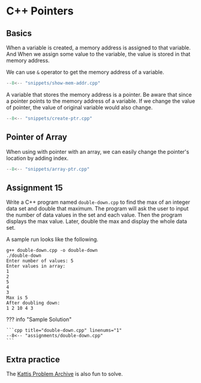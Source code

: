 # C++ Pointers

## Basics

When a variable is created, a memory address is assigned to that variable. And When we assign some value to the variable, the value is stored in that memory address.

We can use `&` operator to get the memory address of a variable.

```cpp title="show-mem-addr.cpp" linenums="1"
--8<-- "snippets/show-mem-addr.cpp"
```

A variable that stores the memory address is a pointer. Be aware that since a pointer points to the memory address of a variable. If we change the value of pointer, the value of original variable would also change.

```cpp title="create-ptr.cpp" linenums="1"
--8<-- "snippets/create-ptr.cpp"
```

## Pointer of Array

When using with pointer with an array, we can easily change the pointer's location by adding index.

```cpp title="array-ptr.cpp" linenums="1"
--8<-- "snippets/array-ptr.cpp"
```

## Assignment 15

Write a C++ program named `double-down.cpp` to find the max of an integer data set and double that maximum. The program will ask the user to input the number of data values in the set and each value. Then the program displays the max value. Later, double the max and display the whole data set.

A sample run looks like the following.

```terminal
g++ double-down.cpp -o double-down
./double-down
Enter number of values: 5
Enter values in array:
1
2
5
4
3
Max is 5
After doubling down:
1 2 10 4 3
```

??? info "Sample Solution"

    ```cpp title="double-down.cpp" linenums="1"
    --8<-- "assignments/double-down.cpp"
    ```

## Extra practice

The [Kattis Problem Archive](https://open.kattis.com/) is also fun to solve.
